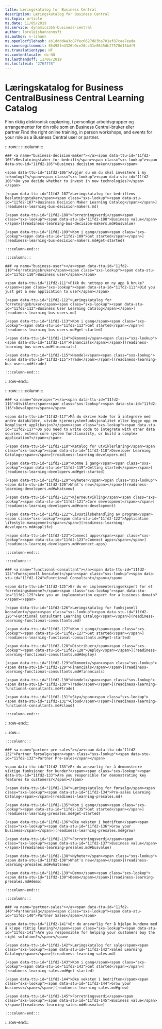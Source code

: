 ```yaml
---
title: Læringskatalog for Business Central
description: Læringskatalog for Business Central
ms.topic: article
ms.date: 11/05/2019
ms.service: dynamics365-business-central
author: loreleishannonmsft
ms.author: v-lshann
ms.openlocfilehash: eb1dddd4a3c87fec6627d83ba701ef87caa7eada
ms.sourcegitcommit: 86498fe4326b9ce26cc31e8645db27570d13bdf9
ms.translationtype: HT
ms.contentlocale: nb-NO
ms.lasthandoff: 11/06/2019
ms.locfileid: "2767778"
---
```

# <a name="business-central-learning-catalog"></a><span data-ttu-id="11fd2-103">Læringskatalog for Business Central</span><span class="sxs-lookup"><span data-stu-id="11fd2-103">Business Central Learning Catalog</span></span>
<span data-ttu-id="11fd2-104">Finn riktig elektronisk opplæring, i personlige arbeidsgrupper og arrangementer for din rolle som en Business Central-bruker eller partner.</span><span class="sxs-lookup"><span data-stu-id="11fd2-104">Find the right online training, in person workshops, and events for your role as a Business Central user or partner.</span></span>

:::row:::
    :::column:::

    ### <a name="business-decision-maker"></a><span data-ttu-id="11fd2-105">Beslutningstaker for bedrift</span><span class="sxs-lookup"><span data-stu-id="11fd2-105">Business decision maker</span></span>

    <span data-ttu-id="11fd2-106">Avgjør du om du skal investere i ny teknologi?</span><span class="sxs-lookup"><span data-stu-id="11fd2-106">Do you decide whether to invest in new technologies?</span></span> 

    [<span data-ttu-id="11fd2-107">Læringskatalog for bedriftens beslutningstaker</span><span class="sxs-lookup"><span data-stu-id="11fd2-107">Business Decision Maker Learning Catalog</span></span>](readiness-learning-bus-decision-makers.md)

    [<span data-ttu-id="11fd2-108">Forretningsverdi</span><span class="sxs-lookup"><span data-stu-id="11fd2-108">Business value</span></span>](readiness-learning-bus-decision-makers.md#busvalue)

    [<span data-ttu-id="11fd2-109">Kom i gang</span><span class="sxs-lookup"><span data-stu-id="11fd2-109">Get started</span></span>](readiness-learning-bus-decision-makers.md#get-started)

    :::column-end:::

    :::column:::

    ### <a name="business-user"></a><span data-ttu-id="11fd2-110">Forretningsbruker</span><span class="sxs-lookup"><span data-stu-id="11fd2-110">Business user</span></span>

    <span data-ttu-id="11fd2-111">Fikk du nettopp en ny app å bruke?</span><span class="sxs-lookup"><span data-stu-id="11fd2-111">Did you just get a new application to use?</span></span> 

    [<span data-ttu-id="11fd2-112">Læringskatalog for forretningsbruker</span><span class="sxs-lookup"><span data-stu-id="11fd2-112">Business User Learning Catalog</span></span>](readiness-learning-bus-users.md)

    [<span data-ttu-id="11fd2-113">Kom i gang</span><span class="sxs-lookup"><span data-stu-id="11fd2-113">Get started</span></span>](readiness-learning-bus-users.md#get-started)

    [<span data-ttu-id="11fd2-114">Økonomi</span><span class="sxs-lookup"><span data-stu-id="11fd2-114">Financials</span></span>](readiness-learning-bus-users.md#financials)

    [<span data-ttu-id="11fd2-115">Handel</span><span class="sxs-lookup"><span data-stu-id="11fd2-115">Trade</span></span>](readiness-learning-bus-users.md#trade)

    :::column-end:::

:::row-end:::

:::row:::
    :::column:::

    ### <a name="developer"></a><span data-ttu-id="11fd2-116">Utvikler</span><span class="sxs-lookup"><span data-stu-id="11fd2-116">Developer</span></span>

    <span data-ttu-id="11fd2-117">Må du skrive kode for å integrere med andre datakilder, utvide kjernesystemfunksjonalitet eller bygge opp en komplisert applikasjon?</span><span class="sxs-lookup"><span data-stu-id="11fd2-117">Do you need to write code to integrate with other data sources, extend core system functionality, or build a complex application?</span></span>

    [<span data-ttu-id="11fd2-118">Katalog for utviklerlæring</span><span class="sxs-lookup"><span data-stu-id="11fd2-118">Developer Learning Catalog</span></span>](readiness-learning-developers.md)

    [<span data-ttu-id="11fd2-119">Komme i gang</span><span class="sxs-lookup"><span data-stu-id="11fd2-119">Getting started</span></span>](readiness-learning-developers.md#get-started)

    [<span data-ttu-id="11fd2-120">Nyheter</span><span class="sxs-lookup"><span data-stu-id="11fd2-120">What's new</span></span>](readiness-learning-developers.md#whatsnew)

    [<span data-ttu-id="11fd2-121">Kjerneutvikling</span><span class="sxs-lookup"><span data-stu-id="11fd2-121">Core development</span></span>](readiness-learning-developers.md#core-development)

    [<span data-ttu-id="11fd2-122">Livsstilsbehandling av program</span><span class="sxs-lookup"><span data-stu-id="11fd2-122">Application lifestyle management</span></span>](readiness-learning-developers.md#applife)

    [<span data-ttu-id="11fd2-123">Connect apps</span><span class="sxs-lookup"><span data-stu-id="11fd2-123">Connect apps</span></span>](readiness-learning-developers.md#connect-apps)

    :::column-end:::

    :::column:::

    ### <a name="functional-consultant"></a><span data-ttu-id="11fd2-124">Funksjonell konsulent</span><span class="sxs-lookup"><span data-stu-id="11fd2-124">Functional Consultant</span></span>
    
    <span data-ttu-id="11fd2-125">Er du en implementeringsekspert for et forretningsdomene?</span><span class="sxs-lookup"><span data-stu-id="11fd2-125">Are you an implementation expert for a business domain?</span></span> 

    [<span data-ttu-id="11fd2-126">Læringskatalog for funksjonell konsulent</span><span class="sxs-lookup"><span data-stu-id="11fd2-126">Functional Consultant Learning Catalog</span></span>](readiness-learning-functional-consultants.md)

    [<span data-ttu-id="11fd2-127">Kom i gang</span><span class="sxs-lookup"><span data-stu-id="11fd2-127">Get started</span></span>](readiness-learning-functional-consultants.md#get-started)

    [<span data-ttu-id="11fd2-128">Distribuer</span><span class="sxs-lookup"><span data-stu-id="11fd2-128">Deploy</span></span>](readiness-learning-functional-consultants.md#deploy)

    [<span data-ttu-id="11fd2-129">Økonomi</span><span class="sxs-lookup"><span data-stu-id="11fd2-129">Financials</span></span>](readiness-learning-functional-consultants.md#financials)

    [<span data-ttu-id="11fd2-130">Handel</span><span class="sxs-lookup"><span data-stu-id="11fd2-130">Trade</span></span>](readiness-learning-functional-consultants.md#trade)

    [<span data-ttu-id="11fd2-131">Sky</span><span class="sxs-lookup"><span data-stu-id="11fd2-131">Cloud</span></span>](readiness-learning-functional-consultants.md#cloud)

    :::column-end:::

:::row-end:::

:::row:::

    :::column:::

    ### <a name="partner-pre-sales"></a><span data-ttu-id="11fd2-132">Partner førsalg</span><span class="sxs-lookup"><span data-stu-id="11fd2-132">Partner Pre-sales</span></span>

    <span data-ttu-id="11fd2-133">Er du ansvarlig for å demonstrere viktige funksjoner for kunder?</span><span class="sxs-lookup"><span data-stu-id="11fd2-133">Are you responsible for demonstrating key features to customers?</span></span> 

    [<span data-ttu-id="11fd2-134">Læringskatalog for førsalg</span><span class="sxs-lookup"><span data-stu-id="11fd2-134">Pre-sales Learning Catalog</span></span>](readiness-learning-presales.md)

    [<span data-ttu-id="11fd2-135">Kom i gang</span><span class="sxs-lookup"><span data-stu-id="11fd2-135">Get started</span></span>](readiness-learning-presales.md#get-started)

    [<span data-ttu-id="11fd2-136">Øke veksten i bedriften</span><span class="sxs-lookup"><span data-stu-id="11fd2-136">Grow your business</span></span>](readiness-learning-presales.md#grow)

    [<span data-ttu-id="11fd2-137">Forretningsverdi</span><span class="sxs-lookup"><span data-stu-id="11fd2-137">Business value</span></span>](readiness-learning-presales.md#busvalue)

    [<span data-ttu-id="11fd2-138">Nyheter</span><span class="sxs-lookup"><span data-stu-id="11fd2-138">What's new</span></span>](readiness-learning-presales.md#whatsnew)

    [<span data-ttu-id="11fd2-139">Demo</span><span class="sxs-lookup"><span data-stu-id="11fd2-139">Demo</span></span>](readiness-learning-presales.md#demo)

    :::column-end:::

    :::column:::

    ### <a name="partner-sales"></a><span data-ttu-id="11fd2-140">Partnersalg</span><span class="sxs-lookup"><span data-stu-id="11fd2-140">Partner Sales</span></span>

    <span data-ttu-id="11fd2-141">Er du ansvarlig for å hjelpe kundene med å kjøpe riktig løsning?</span><span class="sxs-lookup"><span data-stu-id="11fd2-141">Are you responsible for helping your customers buy the right solution?</span></span> 

    [<span data-ttu-id="11fd2-142">Læringskatalog for salg</span><span class="sxs-lookup"><span data-stu-id="11fd2-142">Sales Learning Catalog</span></span>](readiness-learning-sales.md)

    [<span data-ttu-id="11fd2-143">Kom i gang</span><span class="sxs-lookup"><span data-stu-id="11fd2-143">Get started</span></span>](readiness-learning-sales.md#get-started)

    [<span data-ttu-id="11fd2-144">Øke veksten i bedriften</span><span class="sxs-lookup"><span data-stu-id="11fd2-144">Grow your business</span></span>](readiness-learning-sales.md#grow)

    [<span data-ttu-id="11fd2-145">Forretningsverdi</span><span class="sxs-lookup"><span data-stu-id="11fd2-145">Business value</span></span>](readiness-learning-sales.md#busvalue)

    :::column-end:::

:::row-end:::
